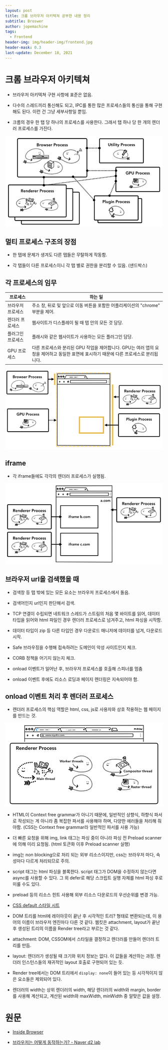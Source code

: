 ```yaml
---
layout: post
title: 크롬 브라우저 아키텍쳐 공부한 내용 정리
subtitle: Broswer
author: jopemachine
tags:
  - Frontend
header-img: img/header-img/frontend.jpg
header-mask: 0.3
last-update: December 18, 2021
---
```


# 크롬 브라우저 아키텍쳐

- 브라우저 아키텍쳐 구현 사항에 표준은 없음.

- 다수의 스레드끼리 통신해도 되고, IPC를 통한 많은 프로세스들의 통신을 통해 구현해도 된다. 이런 건 그냥 세부사항일 뿐임.

- 크롬의 경우 한 탭 당 하나의 프로세스를 사용한다. 그래서 탭 하나 당 한 개의 렌더러 프로세스를 가진다.

![](/img/posts/Front/2021-12-18-chrome-arch/browser-arch2.png)

## 멀티 프로세스 구조의 장점

- 한 탭에 문제가 생겨도 다른 탭들은 무탈하게 작동함.

- 각 탭들이 다른 프로세스이니 각 탭 별로 권한을 분리할 수 있음. (샌드박스) 

## 각 프로세스의 임무

| 프로세스 | 하는 일 |  
| --------------------------------------------------------- | -------------------------------------------------------------------------------- |  
| 브라우저 프로세스 | 주소 창, 뒤로 및 앞으로 이동 버튼을 포함한 어플리케이션의 "chrome" 부분을 제어.
| 렌더러 프로세스 | 웹사이트가 디스플레이 될 때 탭 안의 모든 것 담당.                                                    |
| 플러그인 프로세스 | 플래시와 같은 웹사이트가 사용하는 모든 플러그인 담당. |
| GPU 프로세스 | 다른 프로세스와 분리된 GPU 작업을 제어합니다. GPU는 여러 앱의 요청을 제어하고 동일한 표면에 표시하기 때문에 다른 프로세스로 분리됩니다. |

![](/img/posts/Front/2021-12-18-chrome-arch/browserui.png)

## iframe

- 각 iframe들에도 각각의 렌더러 프로세스가 실행됨.

![](/img/posts/Front/2021-12-18-chrome-arch/isolation.png)

## 브라우저 url을 검색했을 때

- 검색창 등 탭 밖에 있는 모든 요소는 브라우저 프로세스에서 돌음.

- 검색어인지 url인지 판단해서 검색.

- TCP 연결이 수립되면 네트워크 스레드가 스트림의 처음 몇 바이트를 읽어, 데이터 타입을 읽어와 html 파일인 경우 렌더러 프로세스로 넘겨주고, html 파싱을 시작함.

- 데이터 타입이 zip 등 다른 타입인 경우 다운로드 매니저에 데이터를 넘겨, 다운로드 시작.

- Safe 브라우징을 수행해 접속하려는 도메인이 악성 사이트인지 체크.

- CORB 정책을 어기지 않는지 체크.

- onload 이벤트가 일어난 후, 브라우저 프로세스를 호출해 스피너를 멈춤

- onload 이벤트 후에도 리소스 로딩과 페이지 렌더링은 지속되어야 함.

## onload 이벤트 처리 후 렌더러 프로세스

- 렌더러 프로세스의 핵심 역할은 html, css, js로 사용자와 상호 작용하는 웹 페이지를 만드는  것.

![](/img/posts/Front/2021-12-18-chrome-arch/renderer.png)

- HTML이 Context free grammar가 아니기 때문에, 일반적인 상향식, 하향식 파서로 작성되는 게 아니라 좀 복잡한 파서를 사용해야 하며, 다양한 에러들을 처리해 줘야함. (CSS는 Context free grammar라 일반적인 파서를 사용 가능)

- 더 빠른 요청을 위해 img, link 태그는 파싱 중이 아니라 파싱 전 Preload scanner에 의해 미리 요청됨. (html 토큰화 이후 Preload scanner 실행)

- img는 non blocking으로 처리 되는 외부 리소스이지만, css는 브라우저 마다, 속성마다 다르게 처리되므로 주의.

- script 태그는 html 파싱을 블록한다. script 태그가 DOM을 수정하지 않는다면 async를 사용할 수 있다. 그 외 defer로 해당 스크립트 실행 자체를 html 파싱 후로 미룰 수도 있다.

- preload 등의 리소스 힌트 사용해 외부 리소스 다운로드의 우선순위를 변경 가능.

- [CSS default 스타일 시트](https://source.chromium.org/chromium/chromium/src/+/main:third_party/blink/renderer/core/html/resources/html.css)

- DOM 트리를 html에 레이아웃이 끝난 후 시각적인 트리? 형태로 변환되는데, 이 용어의 이름이 브라우저 엔진마다 다른 것 같다. 웹킷은 attachment, layout가 끝난 후 생성된 트리의 이름을 Render tree라고 부르는 것 같다.

- attachment: DOM, CSSOM에서 스타일을 결정하고 렌더러를 만들어 렌더러 트리를 만듬.

- layout: 렌더러가 생성될 때 크기와 위치 정보는 없다. 이 값들을 계산하는 과정. 렌더러 인스턴스들의 재귀적인 layout 호출로 구현되어 있는 듯.

- Render tree에서는 DOM 트리에서 `display: none`이 들어 있는 등 시각적이지 않은 요소들은 제외되어 있다.

- 렌더러의 width는 상위 렌더러의 width, 해당 렌더러의 width와 margin, border를 사용해 계산되고, 계산된 width와 maxWidth, minWidth 중 알맞은 값을 설정.

# 원문

- [Inside Browser](https://developers.google.com/web/updates/2018/09/inside-browser-part1)

- [브라우저는 어떻게 동작하는가? - Naver d2 lab](https://d2.naver.com/helloworld/59361)